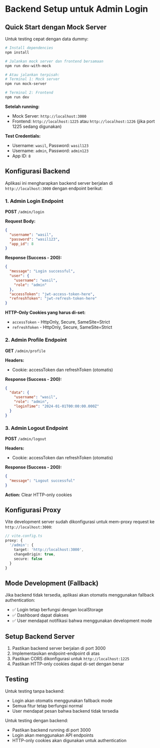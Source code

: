 # Backend Setup untuk Admin Login

## Quick Start dengan Mock Server

Untuk testing cepat dengan data dummy:

```bash
# Install dependencies
npm install

# Jalankan mock server dan frontend bersamaan
npm run dev-with-mock

# Atau jalankan terpisah:
# Terminal 1: Mock server
npm run mock-server

# Terminal 2: Frontend
npm run dev
```

**Setelah running:**
- Mock Server: `http://localhost:3000`
- Frontend: `http://localhost:1225` atau `http://localhost:1226` (jika port 1225 sedang digunakan)

**Test Credentials:**
- Username: `wasil`, Password: `wasil123`
- Username: `admin`, Password: `admin123`
- App ID: `8`

## Konfigurasi Backend

Aplikasi ini mengharapkan backend server berjalan di `http://localhost:3000` dengan endpoint berikut:

### 1. Admin Login Endpoint

**POST** `/admin/login`

**Request Body:**
```json
{
  "username": "wasil",
  "password": "wasil123", 
  "app_id": 8
}
```

**Response (Success - 200):**
```json
{
  "message": "Login successful",
  "user": {
    "username": "wasil",
    "role": "admin"
  },
  "accessToken": "jwt-access-token-here",
  "refreshToken": "jwt-refresh-token-here"
}
```

**HTTP-Only Cookies yang harus di-set:**
- `accessToken` - HttpOnly, Secure, SameSite=Strict
- `refreshToken` - HttpOnly, Secure, SameSite=Strict

### 2. Admin Profile Endpoint

**GET** `/admin/profile`

**Headers:**
- Cookie: accessToken dan refreshToken (otomatis)

**Response (Success - 200):**
```json
{
  "data": {
    "username": "wasil",
    "role": "admin",
    "loginTime": "2024-01-01T00:00:00.000Z"
  }
}
```

### 3. Admin Logout Endpoint

**POST** `/admin/logout`

**Headers:**
- Cookie: accessToken dan refreshToken (otomatis)

**Response (Success - 200):**
```json
{
  "message": "Logout successful"
}
```

**Action:** Clear HTTP-only cookies

## Konfigurasi Proxy

Vite development server sudah dikonfigurasi untuk mem-proxy request ke `http://localhost:3000`:

```typescript
// vite.config.ts
proxy: {
  '/admin': {
    target: 'http://localhost:3000',
    changeOrigin: true,
    secure: false
  }
}
```

## Mode Development (Fallback)

Jika backend tidak tersedia, aplikasi akan otomatis menggunakan fallback authentication:

- ✅ Login tetap berfungsi dengan localStorage
- ✅ Dashboard dapat diakses
- ✅ User mendapat notifikasi bahwa menggunakan development mode

## Setup Backend Server

1. Pastikan backend server berjalan di port 3000
2. Implementasikan endpoint-endpoint di atas
3. Pastikan CORS dikonfigurasi untuk `http://localhost:1225`
4. Pastikan HTTP-only cookies dapat di-set dengan benar

## Testing

Untuk testing tanpa backend:
- Login akan otomatis menggunakan fallback mode
- Semua fitur tetap berfungsi normal
- User mendapat pesan bahwa backend tidak tersedia

Untuk testing dengan backend:
- Pastikan backend running di port 3000
- Login akan menggunakan API endpoints
- HTTP-only cookies akan digunakan untuk authentication